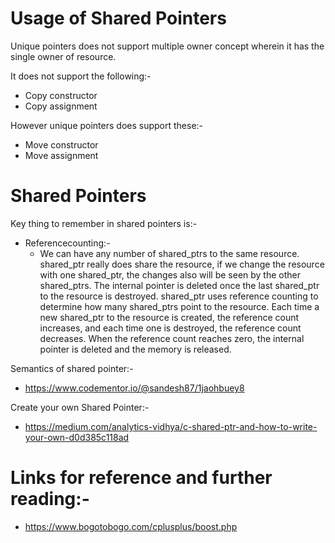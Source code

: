 # Usage of Shared Pointers
Unique pointers does not support multiple owner concept wherein it has the single owner of resource.

It does not support the following:-
* Copy constructor
* Copy assignment

However unique pointers does support these:-
* Move constructor
* Move assignment

# Shared Pointers
Key thing to remember in shared pointers is:-

* Referencecounting:- 
  * We can have any number of shared_ptrs to the same resource. shared_ptr really does share the resource, if we change the resource with one shared_ptr, the changes also will be seen by the other shared_ptrs. The internal pointer is deleted once the last shared_ptr to the resource is destroyed. shared_ptr uses reference counting to determine how many shared_ptrs point to the resource. Each time a new shared_ptr to the resource is created, the reference count increases, and each time one is destroyed, the reference count decreases. When the reference count reaches zero, the internal pointer is deleted and the memory is released.
  
Semantics of shared pointer:-
* https://www.codementor.io/@sandesh87/1jaohbuey8

Create your own Shared Pointer:-
 * https://medium.com/analytics-vidhya/c-shared-ptr-and-how-to-write-your-own-d0d385c118ad

# Links for reference and further reading:-
* https://www.bogotobogo.com/cplusplus/boost.php
